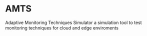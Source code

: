 # AMTS
Adaptive Monitoring Techniques Simulator a simulation tool to test monitoring techniques for cloud and edge enviroments
